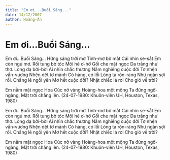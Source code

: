 ```yaml
---
title: "Em ơi...Buổi Sáng..."
date: 14/12/2007
author: Hoàng-Ân
---
```


# Em ơi...Buổi Sáng...

Em ơi...Buổi Sáng...
Hừng sáng trời mờ
Tinh-mơ bờ mắt
Cái nhìn se-sắt
Em còn ngủ mơ.
Rối tung bờ tóc
Môi hé ơ-hờ
Gối che mặt ngọc
Da trắng như thơ.
Lòng dạ bời-bời
Ai nhìn chắc thương
Nằm nghiêng cuộc đời
Tơ nhện vấn-vương
Nhện dệt tơ mành
Có hàng, có lối
Lòng ta rộn-ràng
Như ngàn sợi rối.
Chẳng lẽ ngồi yên
Mơ hết cuộc đời?
Nhặt chiếc lá rơi
Cho gió về trời?

Em nằm mặt ngọc
Hoa Cúc nở vàng
Hoàng-hoa một mộng
Ta đứng ngỡ-ngàng,
Mặt trời chẳng lên.
(24-07-1980: Khuôn-viên UH, Houston, Texas, 1980)

Em ơi...Buổi Sáng...
Hừng sáng trời mờ
Tinh-mơ bờ mắt
Cái nhìn se-sắt
Em còn ngủ mơ.
Rối tung bờ tóc
Môi hé ơ-hờ
Gối che mặt ngọc
Da trắng như thơ.
Lòng dạ bời-bời
Ai nhìn chắc thương
Nằm nghiêng cuộc đời
Tơ nhện vấn-vương
Nhện dệt tơ mành
Có hàng, có lối
Lòng ta rộn-ràng
Như ngàn sợi rối.
Chẳng lẽ ngồi yên
Mơ hết cuộc đời?
Nhặt chiếc lá rơi
Cho gió về trời?

Em nằm mặt ngọc
Hoa Cúc nở vàng
Hoàng-hoa một mộng
Ta đứng ngỡ-ngàng,
Mặt trời chẳng lên.
(24-07-1980: Khuôn-viên UH, Houston, Texas, 1980)

